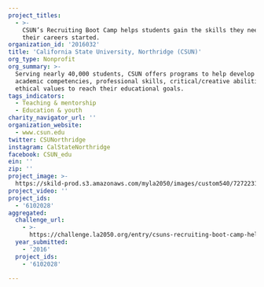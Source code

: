 ```yaml
---
project_titles:
  - >-
    CSUN’s Recruiting Boot Camp helps students gain the skills they need to get
    their careers started.
organization_id: '2016032'
title: 'California State University, Northridge (CSUN)'
org_type: Nonprofit
org_summary: >-
  Serving nearly 40,000 students, CSUN offers programs to help develop the
  academic competencies, professional skills, critical/creative abilities, and
  ethical values to reach their educational goals.
tags_indicators:
  - Teaching & mentorship
  - Education & youth
charity_navigator_url: ''
organization_website:
  - www.csun.edu
twitter: CSUNorthridge
instagram: CalStateNorthridge
facebook: CSUN_edu
ein: ''
zip: ''
project_image: >-
  https://skild-prod.s3.amazonaws.com/myla2050/images/custom540/7272231265741-team91.jpg
project_video: ''
project_ids:
  - '6102028'
aggregated:
  challenge_url:
    - >-
      https://challenge.la2050.org/entry/csuns-recruiting-boot-camp-helps-students-gain-the-skills-they-need-to-get-their-careers-started
  year_submitted:
    - '2016'
  project_ids:
    - '6102028'

---
```

